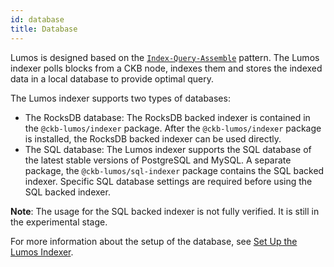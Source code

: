 ```yaml
---
id: database
title: Database
---
```

Lumos is designed based on the [`Index-Query-Assemble`](https://docs.nervos.org/docs/reference/cell#index-query-assemble-pattern) pattern. The Lumos indexer polls blocks from a CKB node, indexes them and stores the indexed data in a local database to provide optimal query.

<!--Dapps built with Lumos must have an indexer configured and running.-->

The Lumos indexer supports two types of databases:

- The RocksDB database: The RocksDB backed indexer is contained in the  `@ckb-lumos/indexer` package. After the `@ckb-lumos/indexer` package is installed, the RocksDB backed indexer can be used directly.
- The SQL database: The Lumos indexer supports the SQL database of the latest stable versions of PostgreSQL and MySQL. A separate package, the `@ckb-lumos/sql-indexer` package contains the SQL backed indexer. Specific SQL database settings are required before using the SQL backed indexer. 

**Note**:  The usage for the SQL backed indexer is not fully verified. It is still in the experimental stage.

For more information about the setup of the database, see [Set Up the Lumos Indexer](../tutorials/indexer).